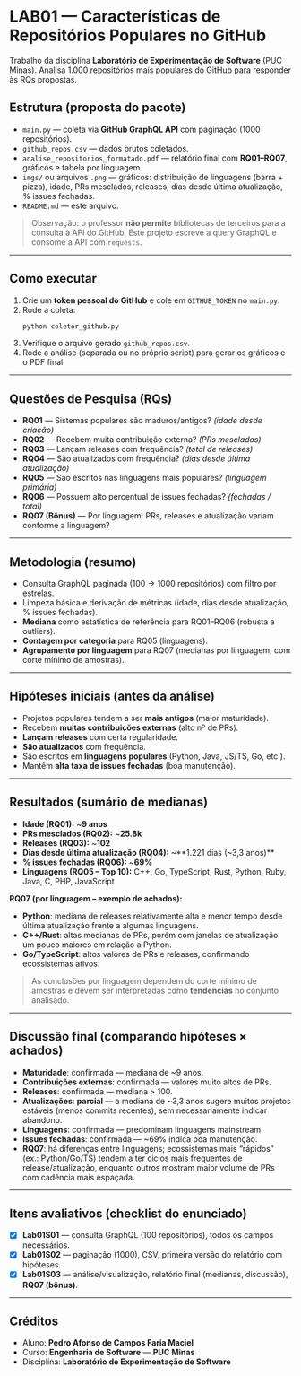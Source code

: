# LAB01 — Características de Repositórios Populares no GitHub

Trabalho da disciplina **Laboratório de Experimentação de Software** (PUC Minas).
Analisa 1.000 repositórios mais populares do GitHub para responder às RQs propostas.

##  Estrutura (proposta do pacote)
- `main.py` — coleta via **GitHub GraphQL API** com paginação (1000 repositórios).
- `github_repos.csv` — dados brutos coletados.
- `analise_repositorios_formatado.pdf` — relatório final com **RQ01–RQ07**, gráficos e tabela por linguagem.
- `imgs/` ou arquivos `.png` — gráficos: distribuição de linguagens (barra + pizza), idade, PRs mesclados, releases, dias desde última atualização, % issues fechadas.
- `README.md` — este arquivo.

> Observação: o professor **não permite** bibliotecas de terceiros para a consulta à API do GitHub. Este projeto escreve a query GraphQL e consome a API com `requests`.

---

##  Como executar
1. Crie um **token pessoal do GitHub** e cole em `GITHUB_TOKEN` no `main.py`.
2. Rode a coleta:
   ```bash
   python coletor_github.py
   ```
3. Verifique o arquivo gerado `github_repos.csv`.
4. Rode a análise (separada ou no próprio script) para gerar os gráficos e o PDF final.

---

##  Questões de Pesquisa (RQs)
- **RQ01** — Sistemas populares são maduros/antigos? *(idade desde criação)*  
- **RQ02** — Recebem muita contribuição externa? *(PRs mesclados)*  
- **RQ03** — Lançam releases com frequência? *(total de releases)*  
- **RQ04** — São atualizados com frequência? *(dias desde última atualização)*  
- **RQ05** — São escritos nas linguagens mais populares? *(linguagem primária)*  
- **RQ06** — Possuem alto percentual de issues fechadas? *(fechadas / total)*  
- **RQ07 (Bônus)** — Por linguagem: PRs, releases e atualização variam conforme a linguagem?

---

##  Metodologia (resumo)
- Consulta GraphQL paginada (100 → 1000 repositórios) com filtro por estrelas.
- Limpeza básica e derivação de métricas (idade, dias desde atualização, % issues fechadas).
- **Mediana** como estatística de referência para RQ01–RQ06 (robusta a outliers).
- **Contagem por categoria** para RQ05 (linguagens).
- **Agrupamento por linguagem** para RQ07 (medianas por linguagem, com corte mínimo de amostras).

---

##  Hipóteses iniciais (antes da análise)
- Projetos populares tendem a ser **mais antigos** (maior maturidade).
- Recebem **muitas contribuições externas** (alto nº de PRs).
- **Lançam releases** com certa regularidade.
- **São atualizados** com frequência.
- São escritos em **linguagens populares** (Python, Java, JS/TS, Go, etc.).
- Mantêm **alta taxa de issues fechadas** (boa manutenção).

---

##  Resultados (sumário de medianas)
- **Idade (RQ01):** ~**9 anos**  
- **PRs mesclados (RQ02):** ~**25.8k**  
- **Releases (RQ03):** ~**102**  
- **Dias desde última atualização (RQ04):** ~**1.221 dias (~3,3 anos)**  
- **% issues fechadas (RQ06):** ~**69%**  
- **Linguagens (RQ05 – Top 10):** C++, Go, TypeScript, Rust, Python, Ruby, Java, C, PHP, JavaScript

**RQ07 (por linguagem – exemplo de achados):**
- **Python**: mediana de releases relativamente alta e menor tempo desde última atualização frente a algumas linguagens.
- **C++/Rust**: altas medianas de PRs, porém com janelas de atualização um pouco maiores em relação a Python.
- **Go/TypeScript**: altos valores de PRs e releases, confirmando ecossistemas ativos.

> As conclusões por linguagem dependem do corte mínimo de amostras e devem ser interpretadas como **tendências** no conjunto analisado.

---

##  Discussão final (comparando hipóteses × achados)
- **Maturidade**: confirmada — mediana de ~9 anos.
- **Contribuições externas**: confirmada — valores muito altos de PRs.
- **Releases**: confirmada — mediana > 100.
- **Atualizações**: **parcial** — a mediana de ~3,3 anos sugere muitos projetos estáveis (menos commits recentes), sem necessariamente indicar abandono.
- **Linguagens**: confirmada — predominam linguagens mainstream.
- **Issues fechadas**: confirmada — ~69% indica boa manutenção.
- **RQ07**: há diferenças entre linguagens; ecossistemas mais “rápidos” (ex.: Python/Go/TS) tendem a ter ciclos mais frequentes de release/atualização, enquanto outros mostram maior volume de PRs com cadência mais espaçada.

---

##  Itens avaliativos (checklist do enunciado)
- [x] **Lab01S01** — consulta GraphQL (100 repositórios), todos os campos necessários.  
- [x] **Lab01S02** — paginação (1000), CSV, primeira versão do relatório com hipóteses.  
- [x] **Lab01S03** — análise/visualização, relatório final (medianas, discussão), **RQ07 (bônus)**.  

---

##  Créditos
- Aluno: **Pedro Afonso de Campos Faria Maciel**  
- Curso: **Engenharia de Software** — **PUC Minas**  
- Disciplina: **Laboratório de Experimentação de Software**
